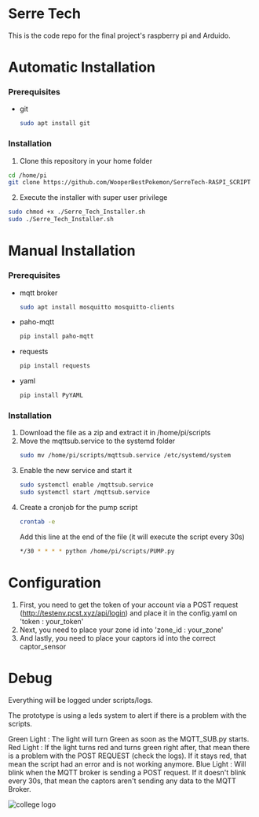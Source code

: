 # Serre Tech

This is the code repo for the final project's raspberry pi and Arduido.

# Automatic Installation

### Prerequisites

* git
  ```sh
  sudo apt install git
  ```

### Installation

1. Clone this repository in your home folder

  ```sh
  cd /home/pi
  git clone https://github.com/WooperBestPokemon/SerreTech-RASPI_SCRIPT
  ```
2. Execute the installer with super user privilege
  ```sh
  sudo chmod +x ./Serre_Tech_Installer.sh
  sudo ./Serre_Tech_Installer.sh
  ```
# Manual Installation

### Prerequisites

* mqtt broker
  ```sh
  sudo apt install mosquitto mosquitto-clients
  ```
* paho-mqtt
  ```sh
  pip install paho-mqtt
  ```
* requests
  ```sh
  pip install requests
  ```
* yaml
  ```sh
  pip install PyYAML
  ```

### Installation

1. Download the file as a zip and extract it in /home/pi/scripts
2. Move the mqttsub.service to the systemd folder
   ```sh
   sudo mv /home/pi/scripts/mqttsub.service /etc/systemd/system
   ```
3. Enable the new service and start it
   ```sh
   sudo systemctl enable /mqttsub.service
   sudo systemctl start /mqttsub.service
   ```
4. Create a cronjob for the pump script
   ```sh
   crontab -e
   ```
   Add this line at the end of the file (it will execute the script every 30s)
   ```sh
   */30 * * * * python /home/pi/scripts/PUMP.py
   ```
   
# Configuration

1. First, you need to get the token of your account via a POST request (http://testenv.pcst.xyz/api/login) and place it in the config.yaml on 'token : your_token'
2. Next, you need to place your zone id into 'zone_id : your_zone'
3. And lastly, you need to place your captors id into the correct captor_sensor

# Debug

Everything will be logged under scripts/logs.

The prototype is using a leds system to alert if there is a problem with the scripts.

Green Light : The light will turn Green as soon as the MQTT_SUB.py starts.
Red Light : If the light turns red and turns green right after, that mean there is a problem with the POST REQUEST (check the logs). If it stays red, that mean the script had an error and is not working anymore.
Blue Light : Will blink when the MQTT broker is sending a POST request. If it doesn't blink every 30s, that mean the captors aren't sending any data to the MQTT Broker.

![college logo](https://www.cegepjonquiere.ca/media/tinymce/Plus/Logos%20et%20norme%20graphique/Ceg-logo-couleur.gif)
